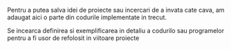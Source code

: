 Pentru a putea salva idei de proiecte sau incercari de a invata cate cava, am adaugat aici o parte din codurile implementate in trecut.

Se incearca definirea si exemplificarea in detaliu a codurilo sau programelor pentru a fi usor de refolosit in viitoare proiecte
